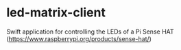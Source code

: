 # led-matrix-client
Swift application for controlling the LEDs of a Pi Sense HAT (https://www.raspberrypi.org/products/sense-hat/)
